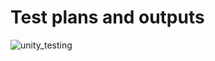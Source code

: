 # Test plans and outputs

![unity_testing](https://user-images.githubusercontent.com/80670539/115002651-a2f8f200-9ec2-11eb-9894-bed3b6d6e473.jpg)
